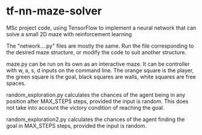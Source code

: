 # tf-nn-maze-solver
MSc project code, using TensorFlow to implement a neural network that can solve a small 2D maze with reinforcement learning

The "network....py" files are mostly the same. Run the file corresponding to the desired maze structure, or modify the code to suit another structure.

maze.py can be run on its own as an interactive maze. It can be controller with w, a, s, d inputs on the command line. The orange square is the player, the green square is the goal, black squares are walls, white squares are free spaces.

random_exploration.py calculates the chances of the agent being in any position after MAX_STEPS steps, provided the input is random. This does not take into account the victory condition of reaching the goal.

random_exploration2.py calculates the chances of the agent finding the goal in MAX_STEPS steps, provided the input is random.
